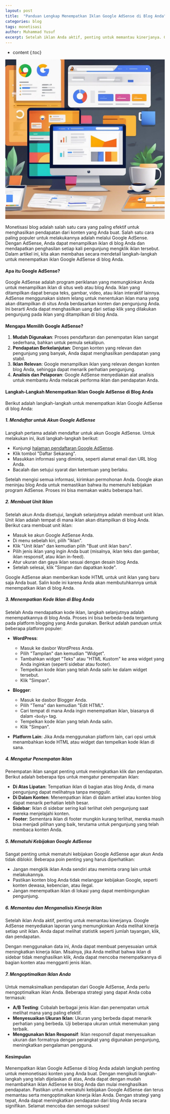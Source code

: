 ```yaml
---
layout: post
title:  "Panduan Lengkap Menempatkan Iklan Google AdSense di Blog Anda"
categories: blog
tags: monetisasi
author: Muhammad Yusuf
excerpt: Setelah iklan Anda aktif, penting untuk memantau kinerjanya. Google AdSense menyediakan laporan yang memungkinkan Anda melihat kinerja setiap unit iklan. Anda dapat melihat statistik seperti jumlah tayangan, klik, dan pendapatan.
---
```


* content
{:toc}

![pasang iklan blog](/images/pasangiklanblog.jpg)

Monetisasi blog adalah salah satu cara yang paling efektif untuk menghasilkan pendapatan dari konten yang Anda buat. Salah satu cara paling populer untuk melakukannya adalah melalui Google AdSense. Dengan AdSense, Anda dapat menampilkan iklan di blog Anda dan mendapatkan penghasilan setiap kali pengunjung mengklik iklan tersebut. Dalam artikel ini, kita akan membahas secara mendetail langkah-langkah untuk menempatkan iklan Google AdSense di blog Anda.

#### Apa itu Google AdSense?

Google AdSense adalah program periklanan yang memungkinkan Anda untuk menampilkan iklan di situs web atau blog Anda. Iklan yang ditampilkan dapat berupa teks, gambar, video, atau iklan interaktif lainnya. AdSense menggunakan sistem lelang untuk menentukan iklan mana yang akan ditampilkan di situs Anda berdasarkan konten dan pengunjung Anda. Ini berarti Anda dapat menghasilkan uang dari setiap klik yang dilakukan pengunjung pada iklan yang ditampilkan di blog Anda.

#### Mengapa Memilih Google AdSense?

1. **Mudah Digunakan**: Proses pendaftaran dan penempatan iklan sangat sederhana, bahkan untuk pemula sekalipun.
2. **Pendapatan Berkelanjutan**: Dengan konten yang relevan dan pengunjung yang banyak, Anda dapat menghasilkan pendapatan yang stabil.
3. **Iklan Relevan**: Google menampilkan iklan yang relevan dengan konten blog Anda, sehingga dapat menarik perhatian pengunjung.
4. **Analisis dan Pelaporan**: Google AdSense menyediakan alat analisis untuk membantu Anda melacak performa iklan dan pendapatan Anda.

#### Langkah-Langkah Menempatkan Iklan Google AdSense di Blog Anda

Berikut adalah langkah-langkah untuk menempatkan iklan Google AdSense di blog Anda:

##### 1. Mendaftar untuk Akun Google AdSense

Langkah pertama adalah mendaftar untuk akun Google AdSense. Untuk melakukan ini, ikuti langkah-langkah berikut:

- Kunjungi [halaman pendaftaran Google AdSense](https://www.google.com/adsense/start/).
- Klik tombol "Daftar Sekarang".
- Masukkan informasi yang diminta, seperti alamat email dan URL blog Anda.
- Bacalah dan setujui syarat dan ketentuan yang berlaku.

Setelah mengisi semua informasi, kirimkan permohonan Anda. Google akan meninjau blog Anda untuk memastikan bahwa itu memenuhi kebijakan program AdSense. Proses ini bisa memakan waktu beberapa hari.

##### 2. Membuat Unit Iklan

Setelah akun Anda disetujui, langkah selanjutnya adalah membuat unit iklan. Unit iklan adalah tempat di mana iklan akan ditampilkan di blog Anda. Berikut cara membuat unit iklan:

- Masuk ke akun Google AdSense Anda.
- Di menu sebelah kiri, pilih "Iklan".
- Klik "Unit iklan" dan kemudian pilih "Buat unit iklan baru".
- Pilih jenis iklan yang ingin Anda buat (misalnya, iklan teks dan gambar, iklan responsif, atau iklan in-feed).
- Atur ukuran dan gaya iklan sesuai dengan desain blog Anda.
- Setelah selesai, klik "Simpan dan dapatkan kode".

Google AdSense akan memberikan kode HTML untuk unit iklan yang baru saja Anda buat. Salin kode ini karena Anda akan membutuhkannya untuk menempatkan iklan di blog Anda.

##### 3. Menempatkan Kode Iklan di Blog Anda

Setelah Anda mendapatkan kode iklan, langkah selanjutnya adalah menempatkannya di blog Anda. Proses ini bisa berbeda-beda tergantung pada platform blogging yang Anda gunakan. Berikut adalah panduan untuk beberapa platform populer:

- **WordPress**:
  - Masuk ke dasbor WordPress Anda.
  - Pilih "Tampilan" dan kemudian "Widget".
  - Tambahkan widget "Teks" atau "HTML Kustom" ke area widget yang Anda inginkan (seperti sidebar atau footer).
  - Tempelkan kode iklan yang telah Anda salin ke dalam widget tersebut.
  - Klik "Simpan".

- **Blogger**:
  - Masuk ke dasbor Blogger Anda.
  - Pilih "Tema" dan kemudian "Edit HTML".
  - Cari tempat di mana Anda ingin menempatkan iklan, biasanya di dalam `<body>` tag.
  - Tempelkan kode iklan yang telah Anda salin.
  - Klik "Simpan".

- **Platform Lain**: Jika Anda menggunakan platform lain, cari opsi untuk menambahkan kode HTML atau widget dan tempelkan kode iklan di sana.

##### 4. Mengatur Penempatan Iklan

Penempatan iklan sangat penting untuk meningkatkan klik dan pendapatan. Berikut adalah beberapa tips untuk mengatur penempatan iklan:

- **Di Atas Lipatan**: Tempatkan iklan di bagian atas blog Anda, di mana pengunjung dapat melihatnya tanpa menggulir.
- **Di Dalam Konten**: Menempatkan iklan di dalam artikel atau konten blog dapat menarik perhatian lebih besar.
- **Sidebar**: Iklan di sidebar sering kali terlihat oleh pengunjung saat mereka menjelajahi konten.
- **Footer**: Sementara iklan di footer mungkin kurang terlihat, mereka masih bisa menjadi pilihan yang baik, terutama untuk pengunjung yang telah membaca konten Anda.

##### 5. Mematuhi Kebijakan Google AdSense

Sangat penting untuk mematuhi kebijakan Google AdSense agar akun Anda tidak diblokir. Beberapa poin penting yang harus diperhatikan:

- Jangan mengklik iklan Anda sendiri atau meminta orang lain untuk melakukannya.
- Pastikan konten blog Anda tidak melanggar kebijakan Google, seperti konten dewasa, kebencian, atau ilegal.
- Jangan menempatkan iklan di lokasi yang dapat membingungkan pengunjung.

##### 6. Memantau dan Menganalisis Kinerja Iklan

Setelah iklan Anda aktif, penting untuk memantau kinerjanya. Google AdSense menyediakan laporan yang memungkinkan Anda melihat kinerja setiap unit iklan. Anda dapat melihat statistik seperti jumlah tayangan, klik, dan pendapatan.

Dengan menggunakan data ini, Anda dapat membuat penyesuaian untuk meningkatkan kinerja iklan. Misalnya, jika Anda melihat bahwa iklan di sidebar tidak menghasilkan klik, Anda dapat mencoba menempatkannya di bagian konten atau mengganti jenis iklan.

##### 7. Mengoptimalkan Iklan Anda

Untuk memaksimalkan pendapatan dari Google AdSense, Anda perlu mengoptimalkan iklan Anda. Beberapa strategi yang dapat Anda coba termasuk:

- **A/B Testing**: Cobalah berbagai jenis iklan dan penempatan untuk melihat mana yang paling efektif.
- **Menyesuaikan Ukuran Iklan**: Ukuran yang berbeda dapat menarik perhatian yang berbeda. Uji beberapa ukuran untuk menemukan yang terbaik.
- **Menggunakan Iklan Responsif**: Iklan responsif dapat menyesuaikan ukuran dan formatnya dengan perangkat yang digunakan pengunjung, meningkatkan pengalaman pengguna.

#### Kesimpulan

Menempatkan iklan Google AdSense di blog Anda adalah langkah penting untuk memonetisasi konten yang Anda buat. Dengan mengikuti langkah-langkah yang telah dijelaskan di atas, Anda dapat dengan mudah menambahkan iklan AdSense ke blog Anda dan mulai menghasilkan pendapatan. Pastikan untuk mematuhi kebijakan Google AdSense dan terus memantau serta mengoptimalkan kinerja iklan Anda. Dengan strategi yang tepat, Anda dapat meningkatkan pendapatan dari blog Anda secara signifikan. Selamat mencoba dan semoga sukses!